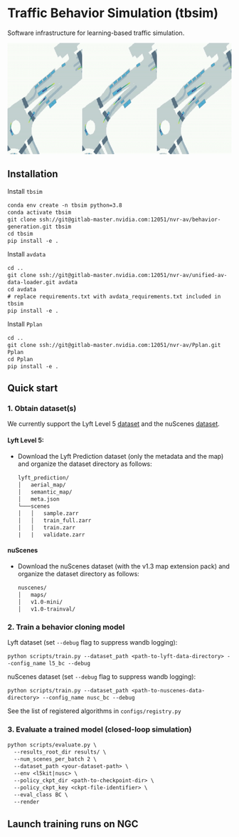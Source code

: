 # Traffic Behavior Simulation (tbsim)
Software infrastructure for learning-based traffic simulation.

<img src="assets/sample_rollout.gif" width="750" height="250"/>

## Installation

Install `tbsim`
```angular2html
conda env create -n tbsim python=3.8
conda activate tbsim
git clone ssh://git@gitlab-master.nvidia.com:12051/nvr-av/behavior-generation.git tbsim
cd tbsim
pip install -e .
```

Install `avdata`
```
cd ..
git clone ssh://git@gitlab-master.nvidia.com:12051/nvr-av/unified-av-data-loader.git avdata
cd avdata
# replace requirements.txt with avdata_requirements.txt included in tbsim
pip install -e .
```

Install `Pplan`
```
cd ..
git clone ssh://git@gitlab-master.nvidia.com:12051/nvr-av/Pplan.git Pplan
cd Pplan
pip install -e .
```

## Quick start
### 1. Obtain dataset(s)
We currently support the Lyft Level 5 [dataset](https://level-5.global/data/) and the nuScenes [dataset](https://www.nuscenes.org/nuscenes).

#### Lyft Level 5:
* Download the Lyft Prediction dataset (only the metadata and the map) and organize the dataset directory as follows:
    ```
    lyft_prediction/
    │   aerial_map/
    │   semantic_map/
    │   meta.json
    └───scenes
    │   │   sample.zarr
    │   │   train_full.zarr
    │   │   train.zarr
    |   |   validate.zarr
    ```

#### nuScenes
* Download the nuScenes dataset (with the v1.3 map extension pack) and organize the dataset directory as follows:
    ```
    nuscenes/
    │   maps/
    │   v1.0-mini/
    │   v1.0-trainval/
    ```
### 2. Train a behavior cloning model
Lyft dataset (set `--debug` flag to suppress wandb logging):
```
python scripts/train.py --dataset_path <path-to-lyft-data-directory> --config_name l5_bc --debug
```

nuScenes dataset (set `--debug` flag to suppress wandb logging):
```
python scripts/train.py --dataset_path <path-to-nuscenes-data-directory> --config_name nusc_bc --debug
```

See the list of registered algorithms in `configs/registry.py`

### 3. Evaluate a trained model (closed-loop simulation)
```
python scripts/evaluate.py \
  --results_root_dir results/ \
  --num_scenes_per_batch 2 \
  --dataset_path <your-dataset-path> \
  --env <l5kit|nusc> \
  --policy_ckpt_dir <path-to-checkpoint-dir> \
  --policy_ckpt_key <ckpt-file-identifier> \
  --eval_class BC \
  --render
```

## Launch training runs on NGC